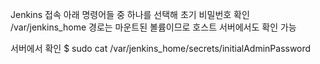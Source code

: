 Jenkins 접속
아래 명령어들 중 하나를 선택해 초기 비밀번호 확인
/var/jenkins_home 경로는 마운트된 볼륨이므로 호스트 서버에서도 확인 가능

서버에서 확인
$ sudo cat /var/jenkins_home/secrets/initialAdminPassword

